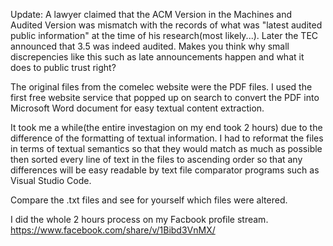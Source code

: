 Update: A lawyer claimed that the ACM Version in the Machines and Audited Version was mismatch with the records of what was "latest audited public information" at the time of his research(most likely...). Later the TEC announced that 3.5 was indeed audited. Makes you think why small discrepencies like this such as late announcements happen and what it does to public trust right?

The original files from the comelec website were the PDF files. I used the first free website service that popped up on search to convert the PDF into Microsoft Word document for easy textual content extraction.

It took me a while(the entire investagion on my end took 2 hours) due to the difference of the formatting of textual information. I had to reformat the files in terms of textual semantics so that they would match as much as possible then sorted every line of text in the files to ascending order so that any differences will be easy readable by text file comparator programs such as Visual Studio Code.

Compare the .txt files and see for yourself which files were altered.

I did the whole 2 hours process on my Facbook profile stream.
https://www.facebook.com/share/v/1Bibd3VnMX/
